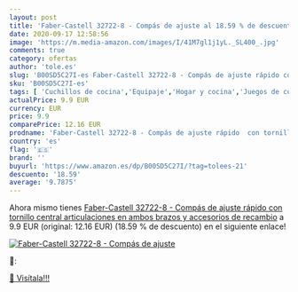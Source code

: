 ```yaml
---
layout: post
title: 'Faber-Castell 32722-8 - Compás de ajuste al 18.59 % de descuento'
date: 2020-09-17 12:58:56
image: 'https://m.media-amazon.com/images/I/41M7gl1j1yL._SL400_.jpg'
comments: true
category: ofertas
author: 'tole.es'
slug: 'B00SD5C27I-es Faber-Castell 32722-8 - Compás de ajuste rápido con...'
sku: 'B00SD5C27I-es'
tags: [ 'Cuchillos de cocina','Equipaje','Hogar y cocina','Juegos de cuchillos de cocina','Mochilas','Mochilas tipo casual','Utensilios de cocina','faber-castell', ]
actualPrice: 9.9 EUR
currency: EUR
price: 9.9
comparePrice: 12.16 EUR
prodname: 'Faber-Castell 32722-8 - Compás de ajuste rápido  con tornillo central  articulaciones en ambos brazos y accesorios de recambio'
country: 'es'
flag: '🇪🇸'
brand: ''
buyurl: 'https://www.amazon.es/dp/B00SD5C27I/?tag=tolees-21'
descuento: '18.59'
average: '9.7875'
---
```


Ahora mismo tienes [Faber-Castell 32722-8 - Compás de ajuste rápido  con tornillo central  articulaciones en ambos brazos y accesorios de recambio](https://www.amazon.es/dp/B00SD5C27I/?tag=tolees-21) a 9.9 EUR (original: 12.16 EUR) (18.59 %  de descuento) en el siguiente enlace!

[![Faber-Castell 32722-8 - Compás de ajuste](https://m.media-amazon.com/images/I/41M7gl1j1yL._SL400_.jpg)](https://www.amazon.es/dp/B00SD5C27I/?tag=tolees-21)

🔎:


[🛒 Visítala!!!](https://www.amazon.es/dp/B00SD5C27I/?tag=tolees-21)
